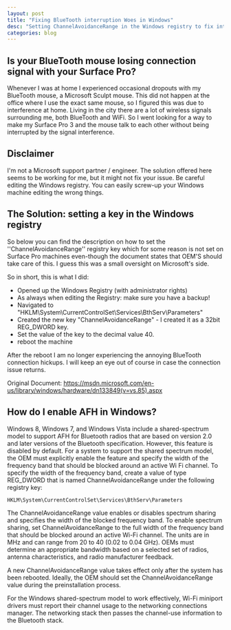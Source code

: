 ```yaml
---
layout: post
title: "Fixing BlueTooth interruption Woes in Windows"
desc: "Setting ChannelAvoidanceRange in the Windows registry to fix interference"
categories: blog
---
```


## Is your BlueTooth mouse losing connection signal with your Surface Pro?

Whenever I was at home I experienced occasional dropouts with my BlueTooth mouse, a Microsoft Sculpt mouse. This did not happen at the office where I use the exact same mouse, so I figured this was due to interference at home. Living in the city there are a lot of wireless signals surrounding me, both BlueTooth and WiFi.
So I went looking for a way to make my Surface Pro 3 and the mouse talk to each other without being interrupted by the signal interference.

## Disclaimer

I'm not a Microsoft support partner / engineer. The solution offered here seems to be working for me, but it might not fix your issue. Be careful editing the Windows registry. You can easily screw-up your Windows machine editing the wrong things.

## The Solution: setting a key in the Windows registry

So below you can find the description on how to set the ''ChannelAvoidanceRange'' registry key which for some reason is not set on Surface Pro machines even-though the document states that OEM'S should take care of this. I guess this was a small oversight on Microsoft's side.

So in short, this is what I did:

- Opened up the Windows Registry (with administrator rights)
- As always when editing the Registry: make sure you have a backup!
- Navigated to "HKLM\System\CurrentControlSet\Services\BthServ\Parameters"
- Created the new key "ChannelAvoidanceRange" - I created it as a 32bit REG_DWORD key.
- Set the value of the key to the decimal value 40.
- reboot the machine

After the reboot I am no longer experiencing the annoying BlueTooth connection hickups.
I will keep an eye out of course in case the connection issue returns.


Original Document: <https://msdn.microsoft.com/en-us/library/windows/hardware/dn133849(v=vs.85).aspx>

## How do I enable AFH in Windows?

Windows 8, Windows 7, and Windows Vista include a shared-spectrum model to support AFH for Bluetooth radios that are based on version 2.0 and later versions of the Bluetooth specification. However, this feature is disabled by default. For a system to support the shared spectrum model, the OEM must explicitly enable the feature and specify the width of the frequency band that should be blocked around an active Wi Fi channel. To specify the width of the frequency band, create a value of type REG_DWORD that is named ChannelAvoidanceRange under the following registry key:

    HKLM\System\CurrentControlSet\Services\BthServ\Parameters

The ChannelAvoidanceRange value enables or disables spectrum sharing and specifies the width of the blocked frequency band. To enable spectrum sharing, set ChannelAvoidanceRange to the full width of the frequency band that should be blocked around an active Wi-Fi channel. The units are in MHz and can range from 20 to 40 (0.02 to 0.04 GHz). OEMs must determine an appropriate bandwidth based on a selected set of radios, antenna characteristics, and radio manufacturer feedback.

A new ChannelAvoidanceRange value takes effect only after the system has been rebooted. Ideally, the OEM should set the ChannelAvoidanceRange value during the preinstallation process.

For the Windows shared-spectrum model to work effectively, Wi-Fi miniport drivers must report their channel usage to the networking connections manager. The networking stack then passes the channel-use information to the Bluetooth stack.